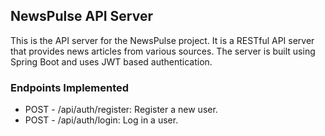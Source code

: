 ## NewsPulse API Server

This is the API server for the NewsPulse project. It is a RESTful API server that provides news articles from various sources. The server is built using Spring Boot and uses JWT based authentication.

### Endpoints Implemented
- POST - /api/auth/register: Register a new user. 
- POST - /api/auth/login: Log in a user.

